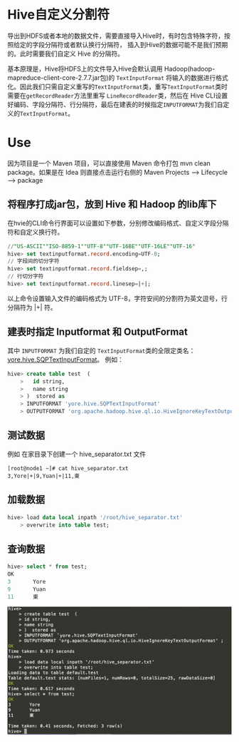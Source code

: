 Hive自定义分割符
===
导出到HDFS或者本地的数据文件，需要直接导入Hive时，有时包含特殊字符，按照给定的字段分隔符或者默认换行分隔符，
插入到Hive的数据可能不是我们预期的。此时需要我们自定义 Hive 的分隔符。

基本原理是，Hive将HDFS上的文件导入Hive会默认调用 Hadoop(hadoop-mapreduce-client-core-2.7.7.jar包)的 `TextInputFormat`
将输入的数据进行格式化。因此我们只需自定义重写的`TextInputFormat`类，重写`TextInputFormat`类时需要在`getRecordReader`方法里重写
 `LineRecordReader`类，然后在 Hive CLI设置好编码、字段分隔符、行分隔符，最后在建表的时候指定`INPUTFORMAT`为我们自定义的`TextInputFormat`。


# Use
因为项目是一个 Maven 项目，可以直接使用 Maven 命令打包 mvn clean package。如果是在 Idea 则直接点击运行右侧的 Maven Projects --> Lifecycle --> package 

## 将程序打成jar包，放到 Hive 和 Hadoop 的lib库下
在hvie的CLI命令行界面可以设置如下参数，分别修改编码格式、自定义字段分隔符和自定义换行符。

```sql
//"US-ASCII""ISO-8859-1""UTF-8""UTF-16BE""UTF-16LE""UTF-16"  
hive> set textinputformat.record.encoding=UTF-8;
// 字段间的切分字符
hive> set textinputformat.record.fieldsep=,;
// 行切分字符
hive> set textinputformat.record.linesep=|+|; 
```
以上命令设置输入文件的编码格式为 UTF-8，字符安间的分割符为英文逗号，行分隔符为 |+| 符。

## 建表时指定 Inputformat 和 OutputFormat 
其中 `INPUTFORMAT` 为我们自定的 `TextInputFormat`类的全限定类名：[yore.hive.SQPTextInputFormat](src/main/java/yore/hive/SQPTextInputFormat.java)。
例如：
```sql
hive> create table test  (  
    >   id string,  
    >   name string  
    > )  stored as  
    > INPUTFORMAT 'yore.hive.SQPTextInputFormat'  
    > OUTPUTFORMAT 'org.apache.hadoop.hive.ql.io.HiveIgnoreKeyTextOutputFormat' ; 
```

## 测试数据
例如 在家目录下创建一个 hive_separator.txt 文件
```
[root@node1 ~]# cat hive_separator.txt
3,Yore|+|9,Yuan|+|11,東
```

## 加载数据
```sql
hive> load data local inpath '/root/hive_separator.txt' 
    > overwrite into table test;

```

## 查询数据
```sql
hive> select * from test;
OK
3       Yore
9       Yuan
11      東
```

![hive-user-defined-separator.png](src/main/resources/hive-user-defined-separator.png)

